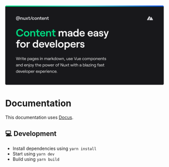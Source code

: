 [![nuxt-content](/docs/public/cover_dark.png "@nuxt/content image")](https://content.nuxtjs.org)

# Documentation

This documentation uses [Docus](https://github.com/nuxtlabs/docus).

## 💻 Development

- Install dependencies using `yarn install`
- Start using `yarn dev`
- Build using `yarn build`
